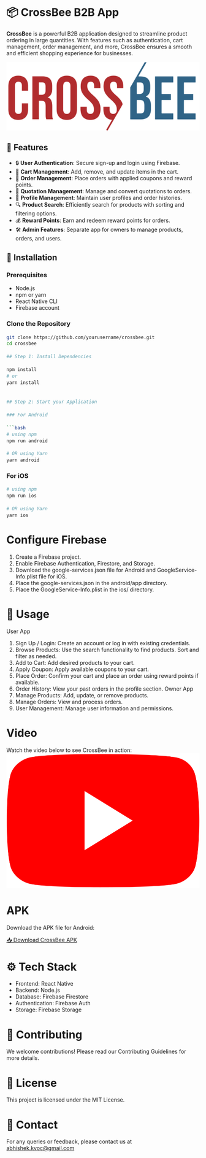 # 📦 **CrossBee B2B App**

**CrossBee** is a powerful B2B application designed to streamline product ordering in large quantities. With features such as authentication, cart management, order management, and more, CrossBee ensures a smooth and efficient shopping experience for businesses.

![CrossBee Banner](assets/logo.png)

## 🌟 **Features**

- 🔒 **User Authentication**: Secure sign-up and login using Firebase.
- 🛒 **Cart Management**: Add, remove, and update items in the cart.
- 🧾 **Order Management**: Place orders with applied coupons and reward points.
- 📝 **Quotation Management**: Manage and convert quotations to orders.
- 👤 **Profile Management**: Maintain user profiles and order histories.
- 🔍 **Product Search**: Efficiently search for products with sorting and filtering options.
- 💰 **Reward Points**: Earn and redeem reward points for orders.
- 🛠️ **Admin Features**: Separate app for owners to manage products, orders, and users.

## 🚀 **Installation**

### **Prerequisites**

- Node.js
- npm or yarn
- React Native CLI
- Firebase account

### **Clone the Repository**

```bash
git clone https://github.com/yourusername/crossbee.git
cd crossbee

## Step 1: Install Dependencies

npm install
# or
yarn install


## Step 2: Start your Application

### For Android

```bash
# using npm
npm run android

# OR using Yarn
yarn android
```

### For iOS

```bash
# using npm
npm run ios

# OR using Yarn
yarn ios
```

# Configure Firebase

   1. Create a Firebase project.
   2. Enable Firebase Authentication, Firestore, and Storage.
   3. Download the google-services.json file for Android and GoogleService-Info.plist file for iOS.
   4. Place the google-services.json in the android/app directory.
   5. Place the GoogleService-Info.plist in the ios/ directory.

# 📱 Usage
 User App
   1. Sign Up / Login: Create an account or log in with existing credentials.
   2. Browse Products: Use the search functionality to find products. Sort and filter as needed.
   3. Add to Cart: Add desired products to your cart.
   4. Apply Coupon: Apply available coupons to your cart.
   5. Place Order: Confirm your cart and place an order using reward points if available.
   6. Order History: View your past orders in the profile section.
 Owner App
   1. Manage Products: Add, update, or remove products.
   2. Manage Orders: View and process orders.
   3. User Management: Manage user information and permissions.

# Video
Watch the video below to see CrossBee in action:
[![Watch the video](assets/logo-youtube.png)](https://youtu.be/HJFZeRm-dps)


# APK
Download the APK file for Android:

[📥 Download CrossBee APK](https://drive.google.com/file/d/1Gu4JJwH1xhE8gOmC7OK_-mBAcpK5PVWd/view?usp=sharing)

# ⚙️ Tech Stack
 - Frontend: React Native
 - Backend: Node.js
 - Database: Firebase Firestore
 - Authentication: Firebase Auth
 - Storage: Firebase Storage

# 🤝 Contributing
We welcome contributions! Please read our Contributing Guidelines for more details.

# 📄 License
This project is licensed under the MIT License.

# 📧 Contact
For any queries or feedback, please contact us at abhishek.kvoc@gmail.com 

